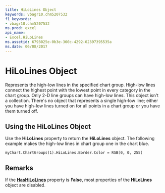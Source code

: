 ```yaml
---
title: HiLoLines Object
keywords: vbagr10.chm5207532
f1_keywords:
- vbagr10.chm5207532
ms.prod: excel
api_name:
- Excel.HiLoLines
ms.assetid: 6793025e-0b3e-360c-4292-02397395535a
ms.date: 06/08/2017
---
```



# HiLoLines Object

Represents the high-low lines in the specified chart group. High-low lines connect the highest point with the lowest point in every category in the chart group. Only 2-D line groups can have high-low lines. This object isn't a collection. There's no object that represents a single high-low line; either you have high-low lines turned on for all points in a chart group or you have them turned off.


## Using the HiLoLines Object

Use the **HiLoLines** property to return the **HiLoLines** object. The following example makes the high-low lines in chart group one in the chart blue.


```
myChart.ChartGroups(1).HiLoLines.Border.Color = RGB(0, 0, 255)
```


## Remarks

If the **[HasHiLoLines](hashilolines-property.md)** property is **False**, most properties of the **HiLoLines** object are disabled.


